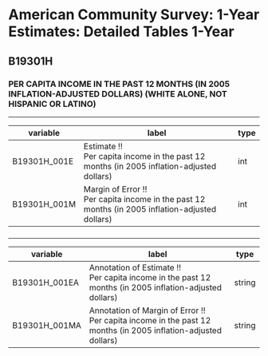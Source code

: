 # American Community Survey: 1-Year Estimates: Detailed Tables 1-Year

## B19301H

### PER CAPITA INCOME IN THE PAST 12 MONTHS (IN 2005 INFLATION-ADJUSTED DOLLARS) (WHITE ALONE, NOT HISPANIC OR LATINO)

___

| variable | label | type |
| ----- | ----- | ----- |
| B19301H_001E | Estimate !!<br>Per capita income in the past 12 months (in 2005 inflation-adjusted dollars) | int |
| B19301H_001M | Margin of Error !!<br>Per capita income in the past 12 months (in 2005 inflation-adjusted dollars) | int |
### 

___

| variable | label | type |
| ----- | ----- | ----- |
| B19301H_001EA | Annotation of Estimate !!<br>Per capita income in the past 12 months (in 2005 inflation-adjusted dollars) | string |
| B19301H_001MA | Annotation of Margin of Error !!<br>Per capita income in the past 12 months (in 2005 inflation-adjusted dollars) | string |

